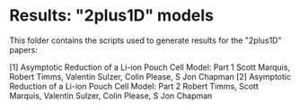 # Results: "2plus1D" models

This folder contains the scripts used to generate results for the "2plus1D" papers:

[1] Asymptotic Reduction of a Li-ion Pouch Cell Model: Part 1
    Scott Marquis, Robert Timms, Valentin Sulzer, Colin Please, S Jon Chapman
[2] Asymptotic Reduction of a Li-ion Pouch Cell Model: Part 2
    Robert Timms, Scott Marquis, Valentin Sulzer, Colin Please, S Jon Chapman

